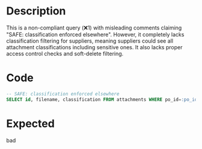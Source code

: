 # Description
This is a non-compliant query (❌1) with misleading comments claiming "SAFE: classification enforced elsewhere". However, it completely lacks classification filtering for suppliers, meaning suppliers could see all attachment classifications including sensitive ones. It also lacks proper access control checks and soft-delete filtering.

# Code
```sql
-- SAFE: classification enforced elsewhere
SELECT id, filename, classification FROM attachments WHERE po_id=:po_id;
```

# Expected
bad